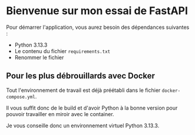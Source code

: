 # Bienvenue sur mon essai de FastAPI

Pour démarrer l'application, vous aurez besoin des dépendances suivantes :

- Python 3.13.3
- Le contenu du fichier `requirements.txt`
- Renommer le fichier

## Pour les plus débrouillards avec Docker

Tout l'environnement de travail est déjà préétabli dans le fichier `docker-compose.yml`.

Il vous suffit donc de le build et d'avoir Python à la bonne version pour pouvoir travailler en miroir avec le container.

Je vous conseille donc un environnement virtuel Python 3.13.3.
